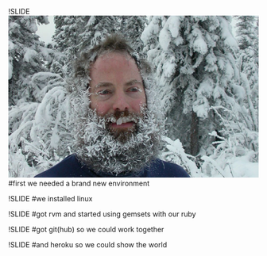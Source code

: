!SLIDE
![](JIm.jpg)
#first we needed a brand new environment

!SLIDE
#we installed linux
        
!SLIDE
#got rvm and started using gemsets with our ruby

!SLIDE
#got git(hub) so we could work together
        
!SLIDE
#and heroku so we could show the world
